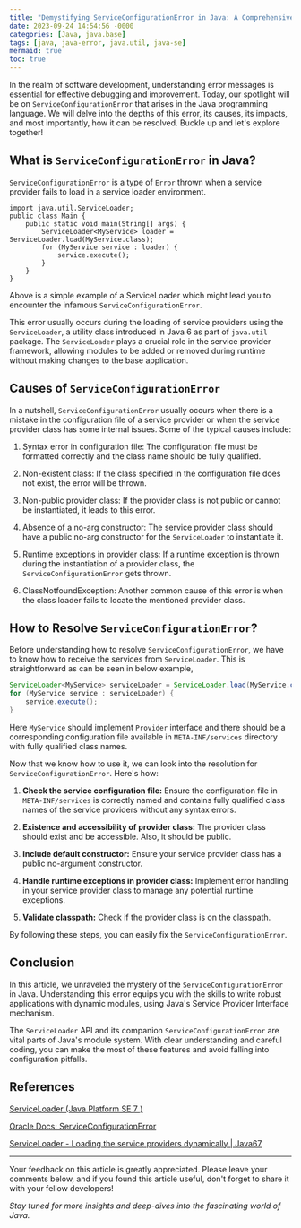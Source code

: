 ```yaml
---
title: "Demystifying ServiceConfigurationError in Java: A Comprehensive Guide"
date: 2023-09-24 14:54:56 -0000
categories: [Java, java.base]
tags: [java, java-error, java.util, java-se]
mermaid: true
toc: true
---
```



In the realm of software development, understanding error messages is essential for effective debugging and improvement. Today, our spotlight will be on `ServiceConfigurationError` that arises in the Java programming language. We will delve into the depths of this error, its causes, its impacts, and most importantly, how it can be resolved. Buckle up and let's explore together!

## What is `ServiceConfigurationError` in Java?

`ServiceConfigurationError` is a type of `Error` thrown when a service provider fails to load in a service loader environment. 

```
import java.util.ServiceLoader;
public class Main {
    public static void main(String[] args) {
        ServiceLoader<MyService> loader = ServiceLoader.load(MyService.class);
        for (MyService service : loader) {
            service.execute();
        }
    }
}
```
Above is a simple example of a ServiceLoader which might lead you to encounter the infamous `ServiceConfigurationError`.

This error usually occurs during the loading of service providers using the `ServiceLoader`, a utility class introduced in Java 6 as part of `java.util` package. The `ServiceLoader` plays a crucial role in the service provider framework, allowing modules to be added or removed during runtime without making changes to the base application.

## Causes of `ServiceConfigurationError`

In a nutshell, `ServiceConfigurationError` usually occurs when there is a mistake in the configuration file of a service provider or when the service provider class has some internal issues. Some of the typical causes include:

1. Syntax error in configuration file: The configuration file must be formatted correctly and the class name should be fully qualified.

2. Non-existent class: If the class specified in the configuration file does not exist, the error will be thrown.

3. Non-public provider class: If the provider class is not public or cannot be instantiated, it leads to this error.

4. Absence of a no-arg constructor: The service provider class should have a public no-arg constructor for the `ServiceLoader` to instantiate it.

5. Runtime exceptions in provider class: If a runtime exception is thrown during the instantiation of a provider class, the `ServiceConfigurationError` gets thrown.

6. ClassNotfoundException: Another common cause of this error is when the class loader fails to locate the mentioned provider class.

## How to Resolve `ServiceConfigurationError`?

Before understanding how to resolve `ServiceConfigurationError`, we have to know how to receive the services from `ServiceLoader`. This is straightforward as can be seen in below example,

```java
ServiceLoader<MyService> serviceLoader = ServiceLoader.load(MyService.class);
for (MyService service : serviceLoader) {
    service.execute();
}
```
Here `MyService` should implement `Provider` interface and there should be a corresponding configuration file available in `META-INF/services` directory with fully qualified class names.

Now that we know how to use it, we can look into the resolution for `ServiceConfigurationError`. Here's how:

1. **Check the service configuration file:** Ensure the configuration file in `META-INF/services` is correctly named and contains fully qualified class names of the service providers without any syntax errors.

2. **Existence and accessibility of provider class:** The provider class should exist and be accessible. Also, it should be public.

3. **Include default constructor:** Ensure your service provider class has a public no-argument constructor.

4. **Handle runtime exceptions in provider class:** Implement error handling in your service provider class to manage any potential runtime exceptions.

5. **Validate classpath:** Check if the provider class is on the classpath.

By following these steps, you can easily fix the `ServiceConfigurationError`.

## Conclusion

In this article, we unraveled the mystery of the `ServiceConfigurationError` in Java. Understanding this error equips you with the skills to write robust applications with dynamic modules, using Java's Service Provider Interface mechanism.

The `ServiceLoader` API and its companion `ServiceConfigurationError` are vital parts of Java's module system. With clear understanding and careful coding, you can make the most of these features and avoid falling into configuration pitfalls.

## References 

[ServiceLoader (Java Platform SE 7 )](https://docs.oracle.com/javase/7/docs/api/java/util/ServiceLoader.html)

[Oracle Docs: ServiceConfigurationError](https://docs.oracle.com/javase/9/docs/api/java/util/ServiceConfigurationError.html)

[ServiceLoader - Loading the service providers dynamically | Java67](https://www.java67.com/2019/12/java-serviceloader-loading-service-providers-dynamically.html)

---

Your feedback on this article is greatly appreciated. Please leave your comments below, and if you found this article useful, don't forget to share it with your fellow developers!

_Stay tuned for more insights and deep-dives into the fascinating world of Java._
